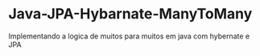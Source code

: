 # Java-JPA-Hybarnate-ManyToMany
Implementando a logica de muitos para muitos em java com hybernate e JPA
